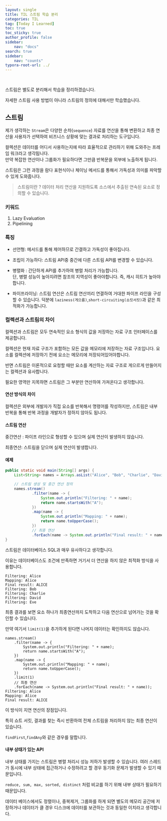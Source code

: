 ```yaml
---
layout: single
title: TIL 스트림 학습 분리
categories: TIL
tag: [Today I Learned]
toc: true
toc_sticky: true
author_profile: false
sidebar:
    nav: "docs"
search: true
sidebar:
    nav: "counts"
typora-root-url: ../
---
```


​    

스트림은 별도로 분리해서 학습을 정리하겠습니다.

자세한 스트림 사용 방법이 아니라 스트림의 정의에 대해서만 학습했습니다.

## 스트림

제가 생각하는 `Stream`은 다양한 순차(`sequence`) 자료를 연산을 통해 변환하고 최종 연산을 사용자가 선택하여 비즈니스 상황에 맞는 결과로 처리하는 도구입니다.  

컬렉션은 데이터를 어디서 사용하는지에 따라 효율적으로 관리하기 위해 도와주는 프레임 워크라고 생각됩니다.  
만약 복잡한 연산이나 그룹화가 필요하다면 그만큼 반복문을 외부에 노출하게 됩니다.  

스트림은 그런 과정을 람다 표현식이나 체이닝 메서드를 통해서 가독성과 의미를 파악할 수 있게 도와줍니다.  

  

> 스트림이란 ? 데이터 처리 연산을 지원하도록 소스에서 추출된 연속된 요소로 정의할 수 있습니다.



### 키워드

1. Lazy Evaluation
2. Pipelining



### 특징

+ 선언형: 메서드를 통해 제어하므로 간결하고 가독성이 좋아집니다.
+ 조립이 가능하다: 스트림 API중 중간에 다른 스트림 API를 변경할 수 있습니다.
+ 병렬화 : 간단하게 API를 추가하여 병렬 처리가 가능합니다.    
  단, 병렬 성능이 높아지려면 참조의 지역성이 좋아야합니다. 즉, 캐시 히트가 높아야합니다.

+ 파이프라이닝: 스트림 연산은 스트림 연산끼리 연결하여 거대한 파이프 라인을 구성할 수 있습니다. 덕분에 `laziness(게으름)`,`short-circuiting(쇼킷서킷)`과 같은 최적화가 가능합니다.



### 컬렉션과 스트림의 차이

컬렉션과 스트림은 모두 연속적인 요소 형식의 값을 저장하는 자료 구조 인터페이스를 제공합니다.

컬렉션은 현재 자료 구조가 포함하는 모든 값을 메모리에 저장하는 자료 구조입니다. 요소를 컬렉션에 저장하기 전에 요소는 메모리에 저장되어있어야합니다.

반면 스트림은 이론적으로 요청할 때만 요소를 계산하는 자료 구조로 게으르게 만들어지는 컬렉션과 유사합니다.

필요한 영역만 지목하면 스트림은 그 부분만 연산하여 가져온다고 생각합니다.



#### 연산 방식의 차이

컬렉션은 외부에 개발자가 직접 요소를 반복해서 명령어를 작성하지만, 스트림은 내부 반복을 통해 반복 과정을 개발자가 정하지 않아도 됩니다. 



#### 스트림 연산

중간연산 : 파이프 라인으로 형성할 수 있으며 실제 연산이 발생하지 않습니다.

최종연산:  스트림을 닫으며 실제 연산이 발생합니다.



#### 예제

```java
public static void main(String[] args) {
    List<String> names = Arrays.asList("Alice", "Bob", "Charlie", "David", "Eve");

    // 스트림 생성 및 중간 연산 정의
    names.stream()
            .filter(name -> {
                System.out.println("Filtering: " + name);
                return name.startsWith("A");
            })
            .map(name -> {
                System.out.println("Mapping: " + name);
                return name.toUpperCase();
            })
            // 최종 연산
            .forEach(name -> System.out.println("Final result: " + name));
}
```

스트림은 데이터베이스 SQL과 매우 유사하다고 생각합니다.

이유는 데이터베이스도 조건에 만족하면 거기서 더 연산을 하지 않은 최적화 방식을 사용합니다.

```
Filtering: Alice
Mapping: Alice
Final result: ALICE
Filtering: Bob
Filtering: Charlie
Filtering: David
Filtering: Eve
```

최종 결과를 보면 요소 하나가 최종연산까지 도착하고 다음 연산으로 넘어가는 것을 확인할 수 있습니다.

만약 여기서 `limit(1)`을 추가하게 된다면 나머지 데이터는 확인하지도 않습니다.

```
names.stream()
    .filter(name -> {
        System.out.println("Filtering: " + name);
        return name.startsWith("A");
    })
    .map(name -> {
        System.out.println("Mapping: " + name);
        return name.toUpperCase();
    })
    .limit(1)
    // 최종 연산
    .forEach(name -> System.out.println("Final result: " + name));
Filtering: Alice
Mapping: Alice
Final result: ALICE
```

이 방식이 지연 연산의 장점입니다.

특히 쇼트 서킷, 결과를 찾는 즉시 반환하여 전체 스트림을 처리하지 않는 최종 연산이 있습니다.

`findFirst`,`findAny`와 같은 경우를 말합니다.



#### 내부 상태가 있는 API

내부 상태를 가지는 스트림은 병렬 처리시 성능 저하가 발생할 수 있습니다. 여러 스레드가 동시에 내부 상태에 접근하거나 수정하려고 할 경우 동기화 문제가 발생할 수 있기 때문입니다.

`reduce, sum, max, sorted, distinct` 처럼 비교를 하기 위해 내부 상태가 필요하기 때문입니다.  

데이터 베이스에서도 정렬이나, 중복제거, 그룹화를 하게 되면 별도의 메모리 공간에 저장하거나 데이터가 클 경우 디스크에 데이터를 보관하는 것과 동일한 이치라고 생각합니다.







 
